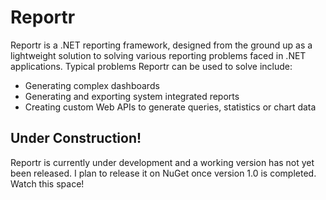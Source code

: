 # Reportr
Reportr is a .NET reporting framework, designed from the ground up as a lightweight solution to solving various reporting problems faced in .NET applications. Typical problems Reportr can be used to solve include:

- Generating complex dashboards
- Generating and exporting system integrated reports
- Creating custom Web APIs to generate queries, statistics or chart data

## Under Construction!
Reportr is currently under development and a working version has not yet been released. I plan to release it on NuGet once version 1.0 is completed. Watch this space!
